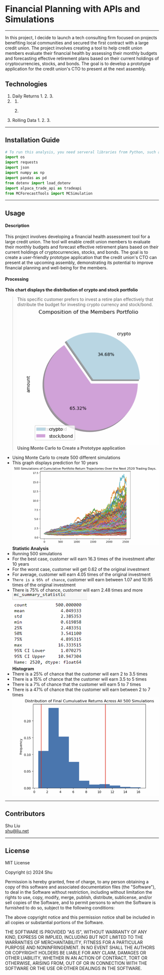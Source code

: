 
# Financial Planning with APIs and Simulations   
---
In this project, I decide to launch a tech consulting firm focused on projects benefiting local communities and secured the first contract with a large credit union. The project involves creating a tool to help credit union members evaluate their financial health by assessing their monthly budgets and forecasting effective retirement plans based on their current holdings of cryptocurrencies, stocks, and bonds. The goal is to develop a prototype application for the credit union's CTO to present at the next assembly.


## Technologies

1. Daily Returns
   1. 
   2. 
   3.
2. 
   1. 
   2.  
      > 
3. Rolling Data
   1. 
   2. 
   3.  
      > 
---

## Installation Guide

```python
# To run this analysis, you need serveral libraries from Python, such as Pandas, matplotlib, and requests
import os
import requests
import json
import numpy as np
import pandas as pd
from dotenv import load_dotenv
import alpaca_trade_api as tradeapi
from MCForecastTools import MCSimulation
```

---
## Usage

#### Description
This project involves developing a financial health assessment tool for a large credit union. The tool will enable credit union members to evaluate their monthly budgets and forecast effective retirement plans based on their current holdings of cryptocurrencies, stocks, and bonds. The goal is to create a user-friendly prototype application that the credit union's CTO can present at the upcoming assembly, demonstrating its potential to improve financial planning and well-being for the members.
  
#### Processing
**This chart displays the distribution of crypto and stock portfolio**   
> This specific customer prefers to invest a retire plan effectively that distribute the budget for investing crypto currency and stock/bond.   
![Pie Chart of Crypto and Stock](./pictures/piechart.png)   
**Using Monte Carlo to Create a Prototype application**   
* Using Monte Carlo to create 500 different simulations
* This graph displays prediction for 10 years 
![Monte Carlo 10 Years Simulation](./pictures/10year.png)   
**Statistic Analysis**   
* Running 500 simulations
* For the best case, customer will earn 16.3 times of the investment after 10 years
* For the worst case, customer will get 0.62 of the original investment
* For average, customer will earn 4.05 times of the original investment
* `There is a 95% of chance`, customer will earn between 1.07 and 10.95 times of the original investment
* There is 75% of chance, customer will earn 2.48 times and more
![Statistic Analysis](./pictures/mcsummary.png)   
**Histogram**   
* There is a 25% of chance that the customer will earn 2 to 3.5 times
* There is a 15% of chance that the customer will earn 3.5 to 5 times
* There is a 7% of chance that the customer will earn 5 to 7 times
* There is a 47% of chance that the customer will earn between 2 to 7 times
![Histogram](./pictures/distribution.png)   

---

## Contributors

Shu Liu   
shu@liu.net

---

## License

MIT License

Copyright (c) 2024 Shu

Permission is hereby granted, free of charge, to any person obtaining a copy
of this software and associated documentation files (the "Software"), to deal
in the Software without restriction, including without limitation the rights
to use, copy, modify, merge, publish, distribute, sublicense, and/or sell
copies of the Software, and to permit persons to whom the Software is
furnished to do so, subject to the following conditions:

The above copyright notice and this permission notice shall be included in all
copies or substantial portions of the Software.

THE SOFTWARE IS PROVIDED "AS IS", WITHOUT WARRANTY OF ANY KIND, EXPRESS OR
IMPLIED, INCLUDING BUT NOT LIMITED TO THE WARRANTIES OF MERCHANTABILITY,
FITNESS FOR A PARTICULAR PURPOSE AND NONINFRINGEMENT. IN NO EVENT SHALL THE
AUTHORS OR COPYRIGHT HOLDERS BE LIABLE FOR ANY CLAIM, DAMAGES OR OTHER
LIABILITY, WHETHER IN AN ACTION OF CONTRACT, TORT OR OTHERWISE, ARISING FROM,
OUT OF OR IN CONNECTION WITH THE SOFTWARE OR THE USE OR OTHER DEALINGS IN THE
SOFTWARE.
